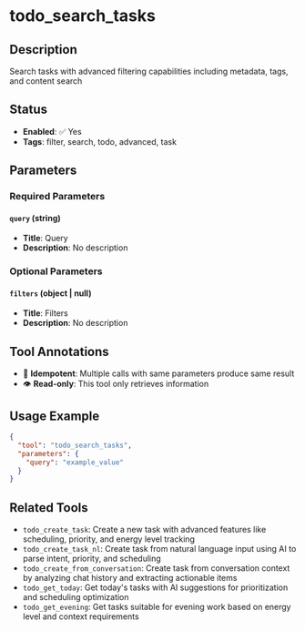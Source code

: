 # todo_search_tasks

## Description
Search tasks with advanced filtering capabilities including metadata, tags, and content search

## Status
- **Enabled**: ✅ Yes
- **Tags**: filter, search, todo, advanced, task

## Parameters

### Required Parameters

#### `query` (string)
- **Title**: Query
- **Description**: No description

### Optional Parameters

#### `filters` (object | null)
- **Title**: Filters
- **Description**: No description

## Tool Annotations

- 🔄 **Idempotent**: Multiple calls with same parameters produce same result
- 👁️ **Read-only**: This tool only retrieves information

## Usage Example

```json
{
  "tool": "todo_search_tasks",
  "parameters": {
    "query": "example_value"
  }
}
```

## Related Tools

- `todo_create_task`: Create a new task with advanced features like scheduling, priority, and energy level tracking
- `todo_create_task_nl`: Create task from natural language input using AI to parse intent, priority, and scheduling
- `todo_create_from_conversation`: Create task from conversation context by analyzing chat history and extracting actionable items
- `todo_get_today`: Get today's tasks with AI suggestions for prioritization and scheduling optimization
- `todo_get_evening`: Get tasks suitable for evening work based on energy level and context requirements

